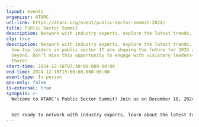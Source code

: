 ```yaml
---
layout: events
organizer: ATARC
url-link: https://atarc.org/event/public-sector-summit-2024/
title: Public Sector Summit
description: Network with industry experts, explore the latest trends, and hear how top leaders in public sector IT are shaping the future for 2025 and beyond. Don’t miss this opportunity to engage with visionary leaders—see you there!
clp: true
description: Network with industry experts, explore the latest trends, and hear
  how top leaders in public sector IT are shaping the future for 2025 and
  beyond. Don’t miss this opportunity to engage with visionary leaders—see you
  there!
start-time: 2024-12-18T07:30:00.000-00:00
end-time: 2024-12-18T15:00:00.000-00:00
event-type: In-person
gov-only: false
is-external: true
synopsis: >-
  Welcome to ATARC's Public Sector Summit! Join us on December 18, 2024 at Carahsoft Collaboration Center for a day filled with exciting discussions and insights into the world of C-level officials.


  Get ready to network with industry experts, learn about the latest trends, and discover how the top leaders in Public Sector IT are envisioning 2025 and beyond. Don't miss out on this opportunity to be a part of the conversation! See you there!
---
```

